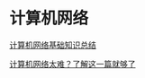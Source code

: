 ---
---

# 计算机网络

[计算机网络基础知识总结](https://juejin.cn/post/6885468617580904455)


[计算机网络太难？了解这一篇就够了](https://juejin.cn/post/6844903951335178248)
